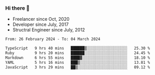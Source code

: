 ### Hi there 👋

- Freelancer since Oct, 2020
- Developer since July, 2017
- Structral Engineer since July, 2012

<!--START_SECTION:waka-->

```txt
From: 26 February 2024 - To: 04 March 2024

TypeScript   9 hrs 40 mins   ██████▒░░░░░░░░░░░░░░░░░░   25.30 %
Ruby         9 hrs 20 mins   ██████░░░░░░░░░░░░░░░░░░░   24.45 %
Markdown     6 hrs 55 mins   ████▓░░░░░░░░░░░░░░░░░░░░   18.10 %
YAML         5 hrs 16 mins   ███▒░░░░░░░░░░░░░░░░░░░░░   13.81 %
JavaScript   3 hrs 29 mins   ██▒░░░░░░░░░░░░░░░░░░░░░░   09.12 %
```

<!--END_SECTION:waka-->
